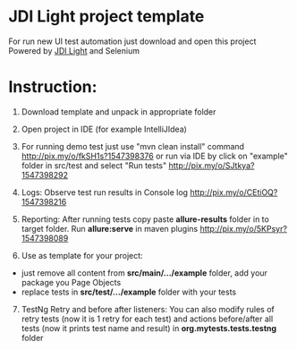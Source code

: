 # JDI Light project template
For run new UI test automation just download and open this project
Powered by [JDI Light](https://github.com/jdi-testing/jdi-light) and Selenium

# Instruction:
1. Download template and unpack in appropriate folder

2. Open project in IDE (for example IntelliJIdea)

3. For running demo test just use "mvn clean install" command
http://pix.my/o/fkSH1s?1547398376
or run via IDE by click on "example" folder in src/test and select "Run tests"
http://pix.my/o/SJtkya?1547398292

4. Logs: Observe test run results in Console log
http://pix.my/o/CEtiOQ?1547398216

5. Reporting: After running tests copy paste **allure-results** folder in to target folder. Run **allure:serve** in maven plugins
http://pix.my/o/5KPsyr?1547398089

6. Use as template for your project: 
* just remove all content from **src/main/.../example** folder, add your package you Page Objects
* replace tests in **src/test/.../example** folder with your tests

7. TestNg Retry and before after listeners: You can also modify rules of retry tests (now it is 1 retry for each test) and actions before/after all tests (now it prints test name and result) in **org.mytests.tests.testng** folder
